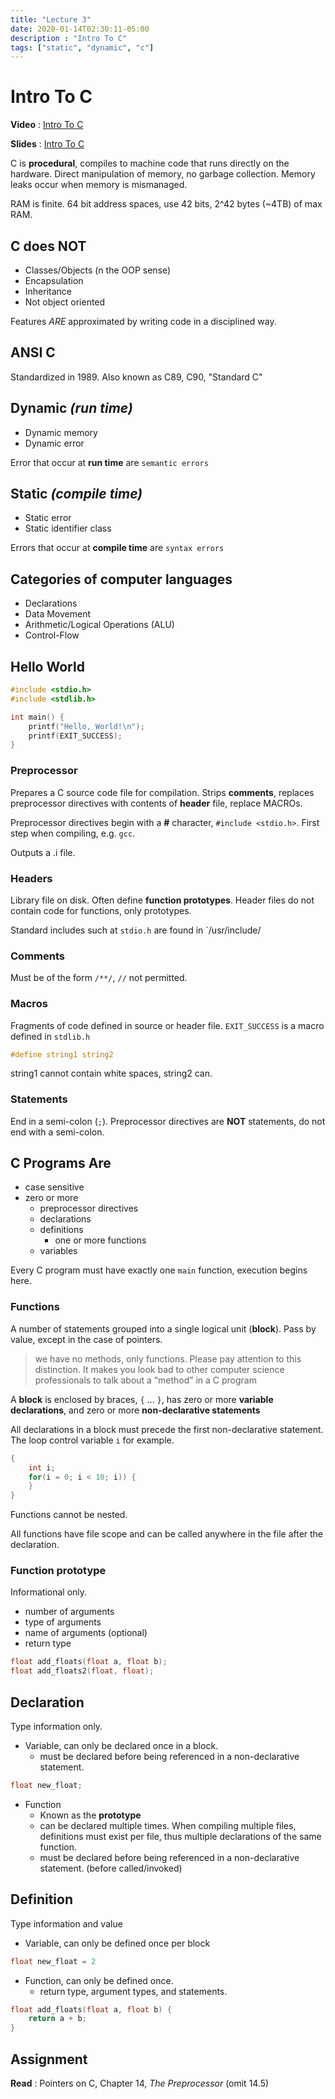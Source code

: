 ```yaml
---
title: "Lecture 3"
date: 2020-01-14T02:30:11-05:00
description : "Intro To C"
tags: ["static", "dynamic", "c"]
---
```


# Intro To C
**Video** : [Intro To C](https://urldefense.com/v3/__https:/osu.zoom.us/rec/share/ws3bspK8yzMjb-NlMEJDh6LZNb4tdm657bvCIxvqgnuMkFI3nMboYtQgb76x3JXC.LZQ9m3T8JMKWAHTQ__;!!KGKeukY!lMqjUxTjampWIGtCQnFftnubkj4mz4mC2FcdUJ3Nqh_IpkUxvXU-0055zai5l00L$)

**Slides** : [Intro To C](https://osu.instructure.com/courses/95904/files/folder/Zoom_Lectures/Class%20slides?preview=28368861)

C is **procedural**, compiles to machine code that runs directly on the hardware. Direct manipulation of memory, no garbage collection. Memory leaks occur when memory is mismanaged.

RAM is finite. 64 bit address spaces,  use 42 bits, 2^42 bytes (~4TB) of max RAM.

## C does NOT
- Classes/Objects (n the OOP sense)
- Encapsulation
- Inheritance
- Not object oriented

Features *ARE* approximated by writing code in a disciplined way.

## ANSI C
Standardized in 1989. Also known as C89, C90, "Standard C"

## Dynamic *(run time)*
- Dynamic memory
- Dynamic error

Error that occur at **run time** are `semantic errors`

## Static *(compile time)*
- Static error
- Static identifier class

Errors that occur at **compile time** are `syntax errors`

## Categories of computer languages
- Declarations
- Data Movement
- Arithmetic/Logical Operations (ALU)
- Control-Flow

## Hello World
``` C
#include <stdio.h>
#include <stdlib.h>

int main() {
    printf("Hello, World!\n");
    printf(EXIT_SUCCESS);
}
```

### Preprocessor
Prepares a C source code file for compilation. Strips **comments**, replaces preprocessor directives with contents of **header** file, replace MACROs.

Preprocessor directives begin with a **#** character, `#include <stdio.h>`. First step when compiling, e.g. `gcc`.

Outputs a <filename>.i file.

### Headers
Library file on disk. Often define **function prototypes**. Header files do not contain code for functions, only prototypes.

Standard includes such at `stdio.h` are found in `/usr/include/

### Comments
Must be of the form `/**/`, `//` not permitted.

### Macros
Fragments of code defined in source or header file. `EXIT_SUCCESS` is a macro defined in `stdlib.h`

``` c
#define string1 string2
```
string1 cannot contain white spaces, string2 can.

### Statements
End in a semi-colon (`;`). Preprocessor directives are **NOT** statements, do not end with a semi-colon.

## C Programs Are
- case sensitive
- zero or more
  - preprocessor directives
  - declarations
  - definitions
    - one or more functions
  - variables

Every C program must have exactly one `main` function, execution begins here.


### Functions
A number of statements grouped into a single logical unit (**block**). Pass by value, except in the case of pointers.

> we have no methods, only functions. Please pay attention to this distinction. It makes you look bad to other computer science professionals to talk about a “method” in a C program 

A **block** is enclosed by braces, `{` ... `}`, has zero or more **variable declarations**, and zero or more **non-declarative statements**

All declarations in a block must precede the first non-declarative statement. The loop control variable `i` for example.

``` c
{
    int i;
    for(i = 0; i < 10; i)) {
    }
}
```

Functions cannot be nested.

All functions have file scope and can be called anywhere in the file after the declaration.

### Function prototype
Informational only.
- number of arguments
- type of arguments
- name of arguments (optional)
- return type

``` c
float add_floats(float a, float b);
float add_floats2(float, float);
```

## Declaration
Type information only.
- Variable, can only be declared once in a block.
  - must be declared before being referenced in a non-declarative statement.

``` c
float new_float;
```

- Function
  - Known as the **prototype**
  - can be declared multiple times. When compiling multiple files, definitions must exist per file, thus multiple declarations of the same function.
  - must be declared before being referenced in a non-declarative statement. (before called/invoked)


## Definition
Type information and value
- Variable, can only be defined once per block
``` c
float new_float = 2
```

- Function, can only be defined once.
  - return type, argument types, and statements.

``` c
float add_floats(float a, float b) {
    return a + b;
}
```

## Assignment
**Read** : Pointers on C, Chapter 14, *The Preprocessor* (omit 14.5)